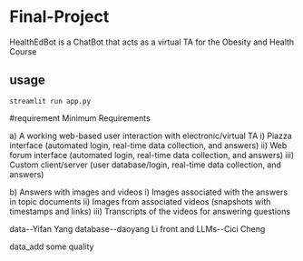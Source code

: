 # Final-Project
HealthEdBot is a ChatBot that acts as a virtual TA for the Obesity and Health Course


## usage
```streamlit run app.py```


#requirement
Minimum Requirements
   
a) A working web-based user interaction with electronic/virtual TA 
i) Piazza interface (automated login, real-time data collection, and answers) 
ii) Web forum interface (automated login, real-time data collection, and answers) 
iii) Custom client/server (user database/login, real-time data collection, and answers)

b) Answers with images and videos 
i) Images associated with the answers in topic documents 
ii) Images from associated videos (snapshots with timestamps and links) 
iii) Transcripts of the videos for answering questions 

data--Yifan Yang
database--daoyang Li
front and LLMs--Cici Cheng

data_add some quality 

